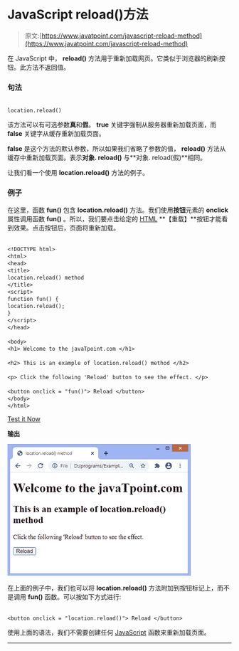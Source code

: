# JavaScript reload()方法

> 原文:[https://www.javatpoint.com/javascript-reload-method](https://www.javatpoint.com/javascript-reload-method)

在 JavaScript 中， **reload()** 方法用于重新加载网页。它类似于浏览器的刷新按钮。此方法不返回值。

### 句法

```

location.reload()

```

该方法可以有可选参数**真**和**假**。 **true** 关键字强制从服务器重新加载页面，而 **false** 关键字从缓存重新加载页面。

**false** 是这个方法的默认参数，所以如果我们省略了参数的值， **reload()** 方法从缓存中重新加载页面。表示**对象. reload()** 与**对象. reload(假)**相同。

让我们看一个使用 **location.reload()** 方法的例子。

### 例子

在这里，函数 **fun()** 包含 **location.reload()** 方法。我们使用**按钮**元素的 **onclick** 属性调用函数 **fun()** 。所以，我们要点击给定的 [HTML](https://www.javatpoint.com/html-tutorial) **【重载】**按钮才能看到效果。点击按钮后，页面将重新加载。

```

<!DOCTYPE html>
<html>
<head>
<title>
location.reload() method
</title>
<script>
function fun() {
location.reload();
}
</script>
</head>

<body>
<h1> Welcome to the javaTpoint.com </h1>

<h2> This is an example of location.reload() method </h2>

<p> Click the following 'Reload' button to see the effect. </p>

<button onclick = "fun()"> Reload </button>
</body>
</html>

```

[Test it Now](https://www.javatpoint.com/oprweb/test.jsp?filename=javascript-reload-method1)

**输出**

![JavaScript reload() method](img/84caf899345020b92b9e71bd8bb4953b.png)

在上面的例子中，我们也可以将 **location.reload()** 方法附加到按钮标记上，而不是调用 **fun()** 函数。可以按如下方式进行:

```

<button onclick = "location.reload()"> Reload </button>

```

使用上面的语法，我们不需要创建任何 [JavaScript](https://www.javatpoint.com/javascript-tutorial) 函数来重新加载页面。

* * *